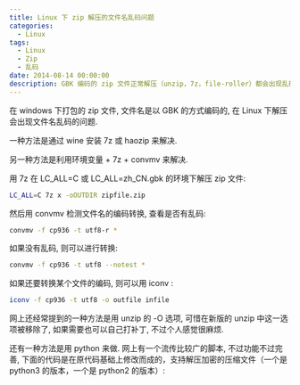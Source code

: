 ```yaml
---
title: Linux 下 zip 解压的文件名乱码问题
categories:
  - Linux
tags:
  - Linux
  - Zip
  - 乱码
date: 2014-08-14 00:00:00
description: GBK 编码的 zip 文件正常解压（unzip，7z，file-roller）都会出现乱码，本文通过一个 python 脚本来彻底解决这个问题。
---
```


在 windows 下打包的 zip 文件, 文件名是以 GBK 的方式编码的, 在 Linux 下解压会出现文件名乱码的问题.

一种方法是通过 wine 安装 7z 或 haozip 来解决.

另一种方法是利用环境变量 + 7z + convmv 来解决.

用 7z 在 LC_ALL=C 或 LC_ALL=zh_CN.gbk 的环境下解压 zip 文件:

```bash
LC_ALL=C 7z x -oOUTDIR zipfile.zip
```

然后用 convmv 检测文件名的编码转换, 查看是否有乱码:

```bash
convmv -f cp936 -t utf8-r *
```

如果没有乱码, 则可以进行转换:

```bash
convmv -f cp936 -t utf8 --notest *
```

如果还要转换某个文件的编码, 则可以用 iconv :

```bash
iconv -f cp936 -t utf8 -o outfile infile
```

网上还经常提到的一种方法是用 unzip 的 -O 选项, 可惜在新版的 unzip 中这一选项被移除了, 如果需要也可以自己打补丁, 不过个人感觉很麻烦.

还有一种方法是用 python 来做. 网上有一个流传比较广的脚本, 不过功能不过完善, 下面的代码是在原代码基础上修改而成的，支持解压加密的压缩文件（一个是 python3 的版本，一个是 python2 的版本）:

<script src="https://gist.github.com/wangjiezhe/7841a350983a147b6d7e.js"></script>
